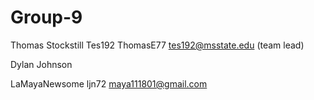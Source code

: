 # Group-9
Thomas Stockstill Tes192 ThomasE77 tes192@msstate.edu (team lead)  

Dylan Johnson 

LaMayaNewsome ljn72 maya111801@gmail.com 
